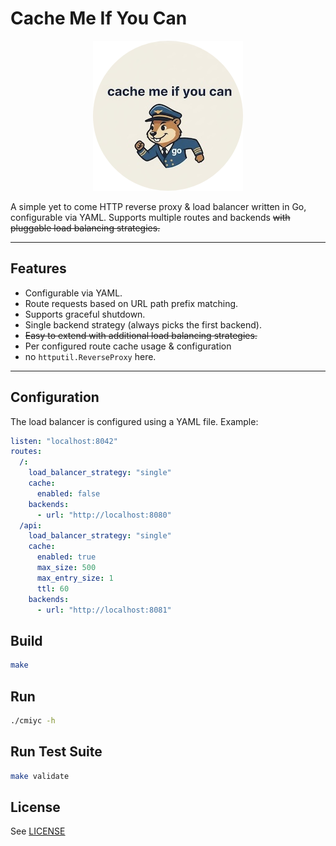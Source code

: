 # Cache Me If You Can

<p align="center">
    <img src="LOGO.jpg" width="240" alt="logo"/>
</p>

A simple yet to come HTTP reverse proxy & load balancer written in Go, configurable via YAML. Supports multiple routes and backends ~~with pluggable load balancing strategies.~~

---

## Features

- Configurable via YAML.
- Route requests based on URL path prefix matching.
- Supports graceful shutdown.
- Single backend strategy (always picks the first backend).
- ~~Easy to extend with additional load balancing strategies.~~
- Per configured route cache usage & configuration
- no `httputil.ReverseProxy` here.

---

## Configuration

The load balancer is configured using a YAML file. Example:

```yaml
listen: "localhost:8042"
routes:
  /:
    load_balancer_strategy: "single"
    cache:
      enabled: false
    backends:
      - url: "http://localhost:8080"
  /api:
    load_balancer_strategy: "single"
    cache:
      enabled: true
      max_size: 500
      max_entry_size: 1
      ttl: 60
    backends:
      - url: "http://localhost:8081"
```


## Build


```sh
make
```

## Run

```sh
./cmiyc -h
```

## Run Test Suite

```sh
make validate
```

## License

See [LICENSE](LICENSE)
